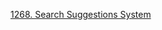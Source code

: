 [1268. Search Suggestions System](https://leetcode.com/problems/search-suggestions-system/description/?envType=study-plan-v2&envId=leetcode-75)